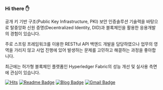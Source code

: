 <h3> Hi there ✋</h3>
<p>
공개 키 기반 구조(Public Key Infrastructure, PKI) 보안 인증솔루션 기술력을 바탕으로 탈중앙화 신원 증명(Decentralized Identity, DID)과 블록체인을 활용한 응용개발의 경험이 있습니다.

주로 스프링 프레임워크를 이용한 RESTful API 백엔드 개발을 담당하였으나 업무의 영역을 가리지 않고 사업 진행에 있어 발생하는 문제를 고민하고 해결하는 과정을 좋아합니다.

최근에는 허가형 블록체인 플랫폼인 Hyperledger Fabric의 성능 개선 및 실사용 측면에 관심이 있습니다.
</p>

[![Hits](https://hits.seeyoufarm.com/api/count/incr/badge.svg?url=https%3A%2F%2Fgithub.com%2Fhyeonseokhan)](https://hits.seeyoufarm.com)
[![Readme Badge](http://img.shields.io/badge/-Resume-gray?style=flat&logo=github&link=https://hyeonseokhan.github.io/resume)](https://hyeonseokhan.github.io/resume)
[![Blog Badge](https://img.shields.io/badge/-Blog-1877f2?style=flat&logo=github&logoColor=white&link=https://hyeonseokhan.github.io)](https://hyeonseokhan.github.io)
[![Gmail Badge](https://img.shields.io/badge/-Mail-d14836?style=flat&logo=Gmail&logoColor=white&link=mailto:toycode727@gmail.com)](mailto:toycode727@gmail.com)
